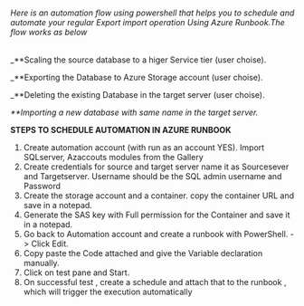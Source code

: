 ###### Here is an automation flow using powershell that helps you to schedule and automate your regular Export import operation Using Azure Runbook.The flow works as below  

_**Scaling the source database to a higer Service tier (user choise).
 
_**Exporting the Database to Azure Storage account (user choise).
 
_**Deleting the existing Database in the target server (user choise).
 
_**Importing a new database with same name in the target server._ 
 
**STEPS TO SCHEDULE AUTOMATION IN AZURE RUNBOOK** 
 
 1) Create automation account (with run as an account YES). Import SQLserver, Azaccouts modules from the Gallery
 2) Create credentials for source and target server name it as Sourcesever and Targetserver. Username should be the SQL admin username and Password 
 3) Create the storage account and a container. copy the container URL and save in a notepad.
 4) Generate the SAS key with Full permission for the Container and save it in a notepad.  
 5) Go back to Automation account and create a runbook with PowerShell. -> Click Edit.
 6) Copy paste the Code attached and give the Variable declaration manually. 
 7) Click on test pane and Start. 
 8) On successful test , create a schedule and attach that to the runbook , which will trigger the execution automatically 


